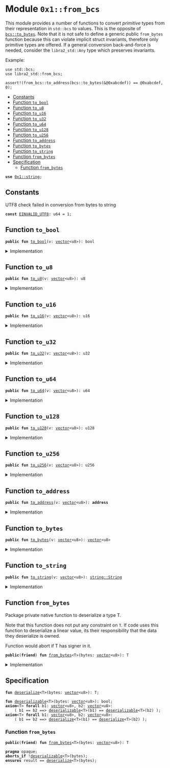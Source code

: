 
<a id="0x1_from_bcs"></a>

# Module `0x1::from_bcs`

This module provides a number of functions to convert _primitive_ types from their representation in <code>std::bcs</code>
to values. This is the opposite of <code><a href="../../move-stdlib/doc/bcs.md#0x1_bcs_to_bytes">bcs::to_bytes</a></code>. Note that it is not safe to define a generic public <code>from_bytes</code>
function because this can violate implicit struct invariants, therefore only primitive types are offered. If
a general conversion back-and-force is needed, consider the <code>libra2_std::Any</code> type which preserves invariants.

Example:
```
use std::bcs;
use libra2_std::from_bcs;

assert!(from_bcs::to_address(bcs::to_bytes(&@0xabcdef)) == @0xabcdef, 0);
```


-  [Constants](#@Constants_0)
-  [Function `to_bool`](#0x1_from_bcs_to_bool)
-  [Function `to_u8`](#0x1_from_bcs_to_u8)
-  [Function `to_u16`](#0x1_from_bcs_to_u16)
-  [Function `to_u32`](#0x1_from_bcs_to_u32)
-  [Function `to_u64`](#0x1_from_bcs_to_u64)
-  [Function `to_u128`](#0x1_from_bcs_to_u128)
-  [Function `to_u256`](#0x1_from_bcs_to_u256)
-  [Function `to_address`](#0x1_from_bcs_to_address)
-  [Function `to_bytes`](#0x1_from_bcs_to_bytes)
-  [Function `to_string`](#0x1_from_bcs_to_string)
-  [Function `from_bytes`](#0x1_from_bcs_from_bytes)
-  [Specification](#@Specification_1)
    -  [Function `from_bytes`](#@Specification_1_from_bytes)


<pre><code><b>use</b> <a href="../../move-stdlib/doc/string.md#0x1_string">0x1::string</a>;
</code></pre>



<a id="@Constants_0"></a>

## Constants


<a id="0x1_from_bcs_EINVALID_UTF8"></a>

UTF8 check failed in conversion from bytes to string


<pre><code><b>const</b> <a href="from_bcs.md#0x1_from_bcs_EINVALID_UTF8">EINVALID_UTF8</a>: u64 = 1;
</code></pre>



<a id="0x1_from_bcs_to_bool"></a>

## Function `to_bool`



<pre><code><b>public</b> <b>fun</b> <a href="from_bcs.md#0x1_from_bcs_to_bool">to_bool</a>(v: <a href="../../move-stdlib/doc/vector.md#0x1_vector">vector</a>&lt;u8&gt;): bool
</code></pre>



<details>
<summary>Implementation</summary>


<pre><code><b>public</b> <b>fun</b> <a href="from_bcs.md#0x1_from_bcs_to_bool">to_bool</a>(v: <a href="../../move-stdlib/doc/vector.md#0x1_vector">vector</a>&lt;u8&gt;): bool {
    <a href="from_bcs.md#0x1_from_bcs_from_bytes">from_bytes</a>&lt;bool&gt;(v)
}
</code></pre>



</details>

<a id="0x1_from_bcs_to_u8"></a>

## Function `to_u8`



<pre><code><b>public</b> <b>fun</b> <a href="from_bcs.md#0x1_from_bcs_to_u8">to_u8</a>(v: <a href="../../move-stdlib/doc/vector.md#0x1_vector">vector</a>&lt;u8&gt;): u8
</code></pre>



<details>
<summary>Implementation</summary>


<pre><code><b>public</b> <b>fun</b> <a href="from_bcs.md#0x1_from_bcs_to_u8">to_u8</a>(v: <a href="../../move-stdlib/doc/vector.md#0x1_vector">vector</a>&lt;u8&gt;): u8 {
    <a href="from_bcs.md#0x1_from_bcs_from_bytes">from_bytes</a>&lt;u8&gt;(v)
}
</code></pre>



</details>

<a id="0x1_from_bcs_to_u16"></a>

## Function `to_u16`



<pre><code><b>public</b> <b>fun</b> <a href="from_bcs.md#0x1_from_bcs_to_u16">to_u16</a>(v: <a href="../../move-stdlib/doc/vector.md#0x1_vector">vector</a>&lt;u8&gt;): u16
</code></pre>



<details>
<summary>Implementation</summary>


<pre><code><b>public</b> <b>fun</b> <a href="from_bcs.md#0x1_from_bcs_to_u16">to_u16</a>(v: <a href="../../move-stdlib/doc/vector.md#0x1_vector">vector</a>&lt;u8&gt;): u16 {
    <a href="from_bcs.md#0x1_from_bcs_from_bytes">from_bytes</a>&lt;u16&gt;(v)
}
</code></pre>



</details>

<a id="0x1_from_bcs_to_u32"></a>

## Function `to_u32`



<pre><code><b>public</b> <b>fun</b> <a href="from_bcs.md#0x1_from_bcs_to_u32">to_u32</a>(v: <a href="../../move-stdlib/doc/vector.md#0x1_vector">vector</a>&lt;u8&gt;): u32
</code></pre>



<details>
<summary>Implementation</summary>


<pre><code><b>public</b> <b>fun</b> <a href="from_bcs.md#0x1_from_bcs_to_u32">to_u32</a>(v: <a href="../../move-stdlib/doc/vector.md#0x1_vector">vector</a>&lt;u8&gt;): u32 {
    <a href="from_bcs.md#0x1_from_bcs_from_bytes">from_bytes</a>&lt;u32&gt;(v)
}
</code></pre>



</details>

<a id="0x1_from_bcs_to_u64"></a>

## Function `to_u64`



<pre><code><b>public</b> <b>fun</b> <a href="from_bcs.md#0x1_from_bcs_to_u64">to_u64</a>(v: <a href="../../move-stdlib/doc/vector.md#0x1_vector">vector</a>&lt;u8&gt;): u64
</code></pre>



<details>
<summary>Implementation</summary>


<pre><code><b>public</b> <b>fun</b> <a href="from_bcs.md#0x1_from_bcs_to_u64">to_u64</a>(v: <a href="../../move-stdlib/doc/vector.md#0x1_vector">vector</a>&lt;u8&gt;): u64 {
    <a href="from_bcs.md#0x1_from_bcs_from_bytes">from_bytes</a>&lt;u64&gt;(v)
}
</code></pre>



</details>

<a id="0x1_from_bcs_to_u128"></a>

## Function `to_u128`



<pre><code><b>public</b> <b>fun</b> <a href="from_bcs.md#0x1_from_bcs_to_u128">to_u128</a>(v: <a href="../../move-stdlib/doc/vector.md#0x1_vector">vector</a>&lt;u8&gt;): u128
</code></pre>



<details>
<summary>Implementation</summary>


<pre><code><b>public</b> <b>fun</b> <a href="from_bcs.md#0x1_from_bcs_to_u128">to_u128</a>(v: <a href="../../move-stdlib/doc/vector.md#0x1_vector">vector</a>&lt;u8&gt;): u128 {
    <a href="from_bcs.md#0x1_from_bcs_from_bytes">from_bytes</a>&lt;u128&gt;(v)
}
</code></pre>



</details>

<a id="0x1_from_bcs_to_u256"></a>

## Function `to_u256`



<pre><code><b>public</b> <b>fun</b> <a href="from_bcs.md#0x1_from_bcs_to_u256">to_u256</a>(v: <a href="../../move-stdlib/doc/vector.md#0x1_vector">vector</a>&lt;u8&gt;): u256
</code></pre>



<details>
<summary>Implementation</summary>


<pre><code><b>public</b> <b>fun</b> <a href="from_bcs.md#0x1_from_bcs_to_u256">to_u256</a>(v: <a href="../../move-stdlib/doc/vector.md#0x1_vector">vector</a>&lt;u8&gt;): u256 {
    <a href="from_bcs.md#0x1_from_bcs_from_bytes">from_bytes</a>&lt;u256&gt;(v)
}
</code></pre>



</details>

<a id="0x1_from_bcs_to_address"></a>

## Function `to_address`



<pre><code><b>public</b> <b>fun</b> <a href="from_bcs.md#0x1_from_bcs_to_address">to_address</a>(v: <a href="../../move-stdlib/doc/vector.md#0x1_vector">vector</a>&lt;u8&gt;): <b>address</b>
</code></pre>



<details>
<summary>Implementation</summary>


<pre><code><b>public</b> <b>fun</b> <a href="from_bcs.md#0x1_from_bcs_to_address">to_address</a>(v: <a href="../../move-stdlib/doc/vector.md#0x1_vector">vector</a>&lt;u8&gt;): <b>address</b> {
    <a href="from_bcs.md#0x1_from_bcs_from_bytes">from_bytes</a>&lt;<b>address</b>&gt;(v)
}
</code></pre>



</details>

<a id="0x1_from_bcs_to_bytes"></a>

## Function `to_bytes`



<pre><code><b>public</b> <b>fun</b> <a href="from_bcs.md#0x1_from_bcs_to_bytes">to_bytes</a>(v: <a href="../../move-stdlib/doc/vector.md#0x1_vector">vector</a>&lt;u8&gt;): <a href="../../move-stdlib/doc/vector.md#0x1_vector">vector</a>&lt;u8&gt;
</code></pre>



<details>
<summary>Implementation</summary>


<pre><code><b>public</b> <b>fun</b> <a href="from_bcs.md#0x1_from_bcs_to_bytes">to_bytes</a>(v: <a href="../../move-stdlib/doc/vector.md#0x1_vector">vector</a>&lt;u8&gt;): <a href="../../move-stdlib/doc/vector.md#0x1_vector">vector</a>&lt;u8&gt; {
    <a href="from_bcs.md#0x1_from_bcs_from_bytes">from_bytes</a>&lt;<a href="../../move-stdlib/doc/vector.md#0x1_vector">vector</a>&lt;u8&gt;&gt;(v)
}
</code></pre>



</details>

<a id="0x1_from_bcs_to_string"></a>

## Function `to_string`



<pre><code><b>public</b> <b>fun</b> <a href="from_bcs.md#0x1_from_bcs_to_string">to_string</a>(v: <a href="../../move-stdlib/doc/vector.md#0x1_vector">vector</a>&lt;u8&gt;): <a href="../../move-stdlib/doc/string.md#0x1_string_String">string::String</a>
</code></pre>



<details>
<summary>Implementation</summary>


<pre><code><b>public</b> <b>fun</b> <a href="from_bcs.md#0x1_from_bcs_to_string">to_string</a>(v: <a href="../../move-stdlib/doc/vector.md#0x1_vector">vector</a>&lt;u8&gt;): String {
    // To make this safe, we need <b>to</b> evaluate the utf8 <b>invariant</b>.
    <b>let</b> s = <a href="from_bcs.md#0x1_from_bcs_from_bytes">from_bytes</a>&lt;String&gt;(v);
    <b>assert</b>!(<a href="../../move-stdlib/doc/string.md#0x1_string_internal_check_utf8">string::internal_check_utf8</a>(s.bytes()), <a href="from_bcs.md#0x1_from_bcs_EINVALID_UTF8">EINVALID_UTF8</a>);
    s
}
</code></pre>



</details>

<a id="0x1_from_bcs_from_bytes"></a>

## Function `from_bytes`

Package private native function to deserialize a type T.

Note that this function does not put any constraint on <code>T</code>. If code uses this function to
deserialize a linear value, its their responsibility that the data they deserialize is
owned.

Function would abort if T has signer in it.


<pre><code><b>public</b>(<b>friend</b>) <b>fun</b> <a href="from_bcs.md#0x1_from_bcs_from_bytes">from_bytes</a>&lt;T&gt;(bytes: <a href="../../move-stdlib/doc/vector.md#0x1_vector">vector</a>&lt;u8&gt;): T
</code></pre>



<details>
<summary>Implementation</summary>


<pre><code><b>native</b> <b>friend</b> <b>fun</b> <a href="from_bcs.md#0x1_from_bcs_from_bytes">from_bytes</a>&lt;T&gt;(bytes: <a href="../../move-stdlib/doc/vector.md#0x1_vector">vector</a>&lt;u8&gt;): T;
</code></pre>



</details>

<a id="@Specification_1"></a>

## Specification



<a id="0x1_from_bcs_deserialize"></a>


<pre><code><b>fun</b> <a href="from_bcs.md#0x1_from_bcs_deserialize">deserialize</a>&lt;T&gt;(bytes: <a href="../../move-stdlib/doc/vector.md#0x1_vector">vector</a>&lt;u8&gt;): T;
<a id="0x1_from_bcs_deserializable"></a>
<b>fun</b> <a href="from_bcs.md#0x1_from_bcs_deserializable">deserializable</a>&lt;T&gt;(bytes: <a href="../../move-stdlib/doc/vector.md#0x1_vector">vector</a>&lt;u8&gt;): bool;
<b>axiom</b>&lt;T&gt; <b>forall</b> b1: <a href="../../move-stdlib/doc/vector.md#0x1_vector">vector</a>&lt;u8&gt;, b2: <a href="../../move-stdlib/doc/vector.md#0x1_vector">vector</a>&lt;u8&gt;:
    ( b1 == b2 ==&gt; <a href="from_bcs.md#0x1_from_bcs_deserializable">deserializable</a>&lt;T&gt;(b1) == <a href="from_bcs.md#0x1_from_bcs_deserializable">deserializable</a>&lt;T&gt;(b2) );
<b>axiom</b>&lt;T&gt; <b>forall</b> b1: <a href="../../move-stdlib/doc/vector.md#0x1_vector">vector</a>&lt;u8&gt;, b2: <a href="../../move-stdlib/doc/vector.md#0x1_vector">vector</a>&lt;u8&gt;:
    ( b1 == b2 ==&gt; <a href="from_bcs.md#0x1_from_bcs_deserialize">deserialize</a>&lt;T&gt;(b1) == <a href="from_bcs.md#0x1_from_bcs_deserialize">deserialize</a>&lt;T&gt;(b2) );
</code></pre>



<a id="@Specification_1_from_bytes"></a>

### Function `from_bytes`


<pre><code><b>public</b>(<b>friend</b>) <b>fun</b> <a href="from_bcs.md#0x1_from_bcs_from_bytes">from_bytes</a>&lt;T&gt;(bytes: <a href="../../move-stdlib/doc/vector.md#0x1_vector">vector</a>&lt;u8&gt;): T
</code></pre>




<pre><code><b>pragma</b> opaque;
<b>aborts_if</b> !<a href="from_bcs.md#0x1_from_bcs_deserializable">deserializable</a>&lt;T&gt;(bytes);
<b>ensures</b> result == <a href="from_bcs.md#0x1_from_bcs_deserialize">deserialize</a>&lt;T&gt;(bytes);
</code></pre>


[move-book]: https://aptos.dev/move/book/SUMMARY
